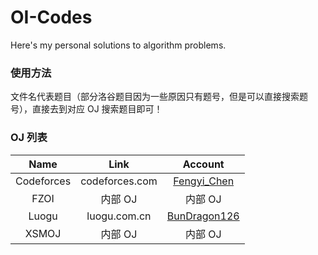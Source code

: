 # OI-Codes

Here's my personal solutions to algorithm problems.

### 使用方法

文件名代表题目（部分洛谷题目因为一些原因只有题号，但是可以直接搜索题号），直接去到对应 OJ 搜索题目即可！

### OJ 列表

| Name | Link | Account
| :---: | :---: | :---: |
| Codeforces | codeforces.com | [Fengyi_Chen](https://codeforces.com/profile/Fengyi_Chen) |
| FZOI | 内部 OJ | 内部 OJ |
| Luogu | luogu.com.cn | [BunDragon126](https://www.luogu.com.cn/user/927203) |
| XSMOJ | 内部 OJ | 内部 OJ |